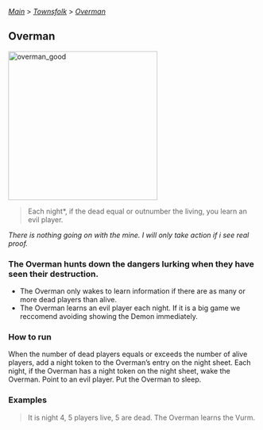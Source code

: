 [*Main*](https://github.com/PowerofMoll/Mining-Timing---A-fancreation-to-Blood-on-the-Clocktower/blob/main) > [_Townsfolk_](https://github.com/PowerofMoll/Mining-Timing---A-fancreation-to-Blood-on-the-Clocktower/blob/main/Townsfolk/README.md) > [_Overman_](https://github.com/PowerofMoll/Mining-Timing---A-fancreation-to-Blood-on-the-Clocktower/blob/main/Townsfolk/Overman/README.md)

## Overman
<img src="https://github.com/user-attachments/assets/4c264bea-e1f3-4273-8e87-9d62f9cf0355" alt="overman_good" width="300" height="300">

> Each night*, if the dead equal or outnumber the living, you learn an evil player.

*There is nothing going on with the mine. I will only take action if i see real proof.*

### The Overman hunts down the dangers lurking when they have seen their destruction.
- The Overman only wakes to learn information if there are as many or more dead players than alive. 
- The Overman learns an evil player each night. If it is a big game we reccomend avoiding showing the Demon immediately.

### How to run
When the number of dead players equals or exceeds the number of alive players, add a night token to the Overman’s entry on the night sheet. Each night, if the Overman has a night token on the night sheet, wake the Overman. Point to an evil player. Put the Overman to sleep.

### Examples
> It is night 4, 5 players live, 5 are dead. The Overman learns the Vurm.
